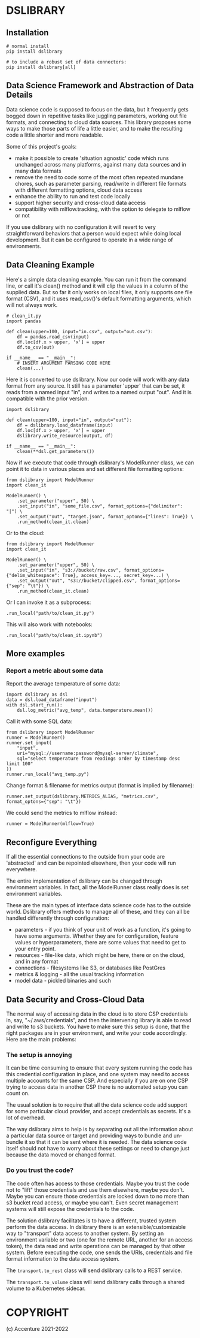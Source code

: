 # DSLIBRARY

## Installation

    # normal install
    pip install dslibrary

    # to include a robust set of data connectors:
    pip install dslibrary[all]

## Data Science Framework and Abstraction of Data Details

Data science code is supposed to focus on the data, but it frequently gets bogged down in repetitive tasks like
juggling parameters, working out file formats, and connecting to cloud data sources.  This library proposes some ways
to make those parts of life a little easier, and to make the resulting code a little shorter and more readable.

Some of this project's goals:
 * make it possible to create 'situation agnostic' code which runs unchanged across many platforms, against many data
   sources and in many data formats
 * remove the need to code some of the most often repeated mundane chores, such as parameter parsing, read/write in
   different file formats with different formatting options, cloud data access
 * enhance the ability to run and test code locally
 * support higher security and cross-cloud data access
 * compatibility with mlflow.tracking, with the option to delegate to mlflow or not

If you use dslibrary with no configuration it will revert to very straightforward behaviors that a person would expect
while doing local development.  But it can be configured to operate in a wide range of environments.


## Data Cleaning Example

Here's a simple data cleaning example.  You can run it from the command line, or call it's clean() method and it
will clip the values in a column of the supplied data.  But so far it only works on local files, it only supports
one file format (CSV), and it uses read_csv()'s default formatting arguments, which will not always work.

    # clean_it.py
    import pandas

    def clean(upper=100, input="in.csv", output="out.csv"):
        df = pandas.read_csv(input)
        df.loc[df.x > upper, 'x'] = upper
        df.to_csv(out)

    if __name__ == "__main__":
        # INSERT ARGUMENT PARSING CODE HERE
        clean(...)

Here it is converted to use dslibrary.  Now our code will work with any data format from any source.  It still has a
parameter 'upper' that can be set, it reads from a named input "in", and writes to a named output "out".  And it is
compatible with the prior version.

    import dslibrary

    def clean(upper=100, input="in", output="out"):
        df = dslibrary.load_dataframe(input)
        df.loc[df.x > upper, 'x'] = upper
        dslibrary.write_resource(output, df)

    if __name__ == "__main__":
        clean(**dsl.get_parameters())

Now if we execute that code through dslibrary's ModelRunner class, we can point it to data in various places and set
different file formatting options:

    from dslibrary import ModelRunner
    import clean_it

    ModelRunner() \
        .set_parameter("upper", 50) \
        .set_input("in", "some_file.csv", format_options={"delimiter": "|") \
        .set_output("out", "target.json", format_optons={"lines": True}) \
        .run_method(clean_it.clean)

Or to the cloud:

    from dslibrary import ModelRunner
    import clean_it

    ModelRunner() \
        .set_parameter("upper", 50) \
        .set_input("in", "s3://bucket/raw.csv", format_options={"delim_whitespace": True}, access_key=..., secret_key=...) \
        .set_output("out", "s3://bucket/clipped.csv", format_options={"sep": "\t"}) \
        .run_method(clean_it.clean)

Or I can invoke it as a subprocess:

    .run_local("path/to/clean_it.py")

This will also work with notebooks:

    .run_local("path/to/clean_it.ipynb")


## More examples

### Report a metric about some data

Report the average temperature of some data:

    import dslibrary as dsl
    data = dsl.load_dataframe("input")
    with dsl.start_run():
        dsl.log_metric("avg_temp", data.temperature.mean())

Call it with some SQL data:

    from dslibrary import ModelRunner
    runner = ModelRunner()
    runner.set_input(
        "input",
        uri="mysql://username:password@mysql-server/climate",
        sql="select temperature from readings order by timestamp desc limit 100"
    ))
    runner.run_local("avg_temp.py")

Change format & filename for metrics output (format is implied by filename):

    runner.set_output(dslibrary.METRICS_ALIAS, "metrics.csv", format_optons={"sep": "\t"})

We could send the metrics to mlflow instead:

    runner = ModelRunner(mlflow=True)


## Reconfigure Everything

If all the essential connections to the outside from your code are 'abstracted' and can be repointed elsewhere,
then your code will run everywhere.

The entire implementation of dslibrary can be changed through environment variables.  In fact, all the
ModelRunner class really does is set environment variables.

These are the main types of interface data science code has to the outside world.  Dslibrary offers methods to
manage all of these, and they can all be handled differently through configuration:
* parameters - if you think of your unit of work as a function, it's going to have some arguments.  Whether they are
  for configuration, feature values or hyperparameters, there are some values that need to get to your entry point.
* resources - file-like data, which might be here, there or on the cloud, and in any format
* connections - filesystems like S3, or databases like PostGres
* metrics & logging - all the usual tracking information
* model data - pickled binaries and such


## Data Security and Cross-Cloud Data

The normal way of accessing data in the cloud is to store CSP credentials in, say, "~/.aws/credentials", and then the
intervening library is able to read and write to s3 buckets.  You have to make sure this setup is done, that the right
packages are in your environment, and write your code accordingly.  Here are the main problems:

### The setup is annoying

It can be time consuming to ensure that every system running the code has this credential configuration in place,
and one system may need to access multiple accounts for the same CSP.  And especially if you are on one CSP trying to
access data in another CSP there is no automated setup you can count on.

The usual solution is to require that all the data science code add support for some particular cloud provider,
and accept credentials as secrets.  It's a lot of overhead.

The way dslibrary aims to help is by separating out
all the information about a particular data source or target and providing ways to bundle and un-bundle it so that it
can be sent where it is needed.  The data science code itself should not have to worry about these settings or need
to change just because the data moved or changed format.

### Do you trust the code?

The code often has access to those credentials.  Maybe you trust the code not to "lift" those credentials and use
them elsewhere, maybe you don't.  Maybe you can ensure those credentials are locked down to no more than s3 bucket
read access, or maybe you can't.  Even secret management systems will still expose the credentials to the code.

The solution dslibrary facilitates is to have a different, trusted system perform the data access.  In dslibrary
there is an extensible/customizable way to "transport" data access to another system.  By setting an environment 
variable or two (one for the remote URL, another for an access token), the data read and write operations can be 
managed by that other system.  Before executing the code, one sends the URIs, credentials and file format information 
to the data access system.

The `transport.to_rest` class will send dslibrary calls to a REST service.

The `transport.to_volume` class will send dslibrary calls through a shared volume to a Kubernetes sidecar.


# COPYRIGHT

(c) Accenture 2021-2022
